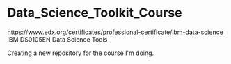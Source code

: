 # Data_Science_Toolkit_Course
https://www.edx.org/certificates/professional-certificate/ibm-data-science IBM DS0105EN Data Science Tools

Creating a new repository for the course I'm doing.
